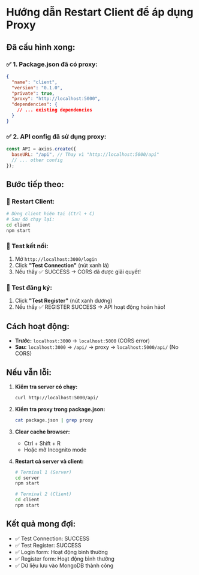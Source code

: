 # Hướng dẫn Restart Client để áp dụng Proxy

## Đã cấu hình xong:

### ✅ 1. Package.json đã có proxy:

```json
{
  "name": "client",
  "version": "0.1.0",
  "private": true,
  "proxy": "http://localhost:5000",
  "dependencies": {
    // ... existing dependencies
  }
}
```

### ✅ 2. API config đã sử dụng proxy:

```javascript
const API = axios.create({
  baseURL: "/api", // Thay vì "http://localhost:5000/api"
  // ... other config
});
```

## Bước tiếp theo:

### 🔄 Restart Client:

```bash
# Dừng client hiện tại (Ctrl + C)
# Sau đó chạy lại:
cd client
npm start
```

### 🧪 Test kết nối:

1. Mở `http://localhost:3000/login`
2. Click **"Test Connection"** (nút xanh lá)
3. Nếu thấy ✅ SUCCESS → CORS đã được giải quyết!

### 🎯 Test đăng ký:

1. Click **"Test Register"** (nút xanh dương)
2. Nếu thấy ✅ REGISTER SUCCESS → API hoạt động hoàn hảo!

## Cách hoạt động:

- **Trước:** `localhost:3000` → `localhost:5000` (CORS error)
- **Sau:** `localhost:3000` → `/api/` → proxy → `localhost:5000/api/` (No CORS)

## Nếu vẫn lỗi:

1. **Kiểm tra server có chạy:**

   ```bash
   curl http://localhost:5000/api/
   ```

2. **Kiểm tra proxy trong package.json:**

   ```bash
   cat package.json | grep proxy
   ```

3. **Clear cache browser:**

   - Ctrl + Shift + R
   - Hoặc mở Incognito mode

4. **Restart cả server và client:**

   ```bash
   # Terminal 1 (Server)
   cd server
   npm start

   # Terminal 2 (Client)
   cd client
   npm start
   ```

## Kết quả mong đợi:

- ✅ Test Connection: SUCCESS
- ✅ Test Register: SUCCESS
- ✅ Login form: Hoạt động bình thường
- ✅ Register form: Hoạt động bình thường
- ✅ Dữ liệu lưu vào MongoDB thành công
